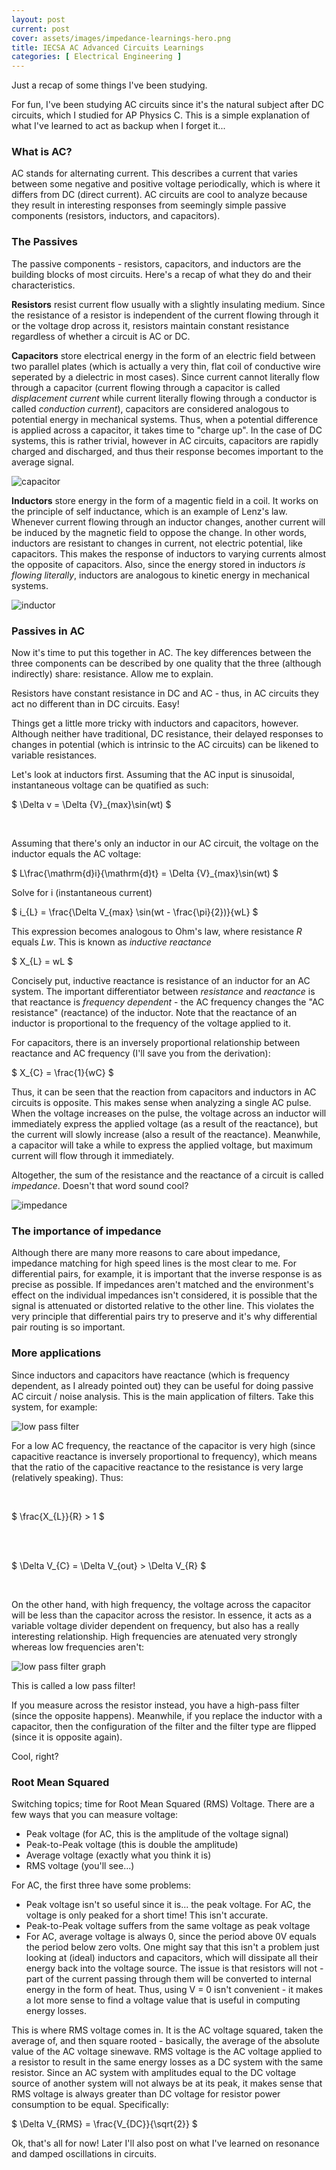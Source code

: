 ```yaml
---
layout: post
current: post
cover: assets/images/impedance-learnings-hero.png
title: IECSA AC Advanced Circuits Learnings
categories: [ Electrical Engineering ]
---
```


Just a recap of some things I've been studying.

For fun, I've been studying AC circuits since it's the natural subject after DC circuits, which I studied for AP Physics C. This is a simple explanation of what I've learned to act as backup when I forget it...

### What is AC?

AC stands for alternating current. This describes a current that varies between some negative and positive voltage periodically, which is where it differs from DC (direct current). AC circuits are cool to analyze because they result in interesting responses from seemingly simple passive components (resistors, inductors, and capacitors).

### The Passives

The passive components - resistors, capacitors, and inductors are the building blocks of most circuits. Here's a recap of what they do and their characteristics.

__Resistors__ resist current flow usually with a slightly insulating medium. Since the resistance of a resistor is independent of the current flowing through it or the voltage drop across it, resistors maintain constant resistance regardless of whether a circuit is AC or DC. 

__Capacitors__ store electrical energy in the form of an electric field between two parallel plates (which is actually a very thin, flat coil of conductive wire seperated by a dielectric in most cases). Since current cannot literally flow through a capacitor (current flowing through a capacitor is called _displacement current_ while current literally flowing through a conductor is called _conduction current_), capacitors are considered analogous to potential energy in mechanical systems. Thus, when a potential difference is applied across a capacitor, it takes time to "charge up". In the case of DC systems, this is rather trivial, however in AC circuits, capacitors are rapidly charged and discharged, and thus their response becomes important to the average signal. 

![capacitor](https://github.com/seanboe/temp_site/blob/master/assets/images/summerlearnings/risetimes.gif?raw=true)

__Inductors__ store energy in the form of a magentic field in a coil. It works on the principle of self inductance, which is an example of Lenz's law. Whenever current flowing through an inductor changes, another current will be induced by the magnetic field to oppose the change. In other words, inductors are resistant to changes in current, not electric potential, like capacitors. This makes the response of inductors to varying currents almost the opposite of capacitors. Also, since the energy stored in inductors _is flowing literally_, inductors are analogous to kinetic energy in mechanical systems. 

![inductor](https://github.com/seanboe/temp_site/blob/master/assets/images/summerlearnings/risetimesAgain.png?raw=true)

### Passives in AC

Now it's time to put this together in AC. The key differences between the three components can be described by one quality that the three (although indirectly) share: resistance. Allow me to explain.

Resistors have constant resistance in DC and AC - thus, in AC circuits they act no different than in DC circuits. Easy!

Things get a little more tricky with inductors and capacitors, however. Although neither have traditional, DC resistance, their delayed responses to changes in potential (which is intrinsic to the AC circuits) can be likened to variable resistances. 

Let's look at inductors first. Assuming that the AC input is sinusoidal, instantaneous voltage can be quatified as such:


$ \Delta v = \Delta {V}_{max}\sin(wt) $

<br>

Assuming that there's only an inductor in our AC circuit, the voltage on the inductor equals the AC voltage:

$ L\frac{\mathrm{d}i}{\mathrm{d}t} = \Delta {V}_{max}\sin(wt) $

Solve for i (instantaneous current)

$ i_{L} = \frac{\Delta V_{max} \sin(wt - \frac{\pi}{2})}{wL} $

This expression becomes analogous to Ohm's law, where resistance <i>R</i> equals <i>Lw</i>. This is known as _inductive reactance_

$ X_{L} = wL $

Concisely put, inductive reactance is resistance of an inductor for an AC system. The important differentiator between _resistance_ and _reactance_ is that reactance is _frequency dependent_ - the AC frequency changes the "AC resistance" (reactance) of the inductor. Note that the reactance of an inductor is proportional to the frequency of the voltage applied to it.

For capacitors, there is an inversely proportional relationship between reactance and AC frequency (I'll save you from the derivation):

$ X_{C} = \frac{1}{wC} $


Thus, it can be seen that the reaction from capacitors and inductors in AC circuits is opposite. This makes sense when analyzing a single AC pulse. When the voltage increases on the pulse, the voltage across an inductor will immediately express the applied voltage (as a result of the reactance), but the current will slowly increase (also a result of the reactance). Meanwhile, a capacitor will take a while to express the applied voltage, but maximum current will flow through it immediately. 

Altogether, the sum of the resistance and the reactance of a circuit is called _impedance_. Doesn't that word sound cool?

![impedance](https://github.com/seanboe/temp_site/blob/master/assets/images/summerlearnings/impedance.png?raw=true)

### The importance of impedance

Although there are many more reasons to care about impedance, impedance matching for high speed lines is the most clear to me. For differential pairs, for example, it is important that the inverse response is as precise as possible. If impedances aren't matched and the environment's effect on the individual impedances isn't considered, it is possible that the signal is attenuated or distorted relative to the other line. This violates the very principle that differential pairs try to preserve and it's why differential pair routing is so important.

### More applications

Since inductors and capacitors have reactance (which is frequency dependent, as I already pointed out) they can be useful for doing passive AC circuit / noise analysis. This is the main application of filters. Take this system, for example:

![low pass filter](https://github.com/seanboe/temp_site/blob/master/assets/images/summerlearnings/RCcircuits.gif?raw=true)

For a low AC frequency, the reactance of the capacitor is very high (since capacitive reactance is inversely proportional to frequency), which means that the ratio of the capacitive reactance to the resistance is very large (relatively speaking). Thus:

<br> 

$ \frac{X_{L}}{R} > 1 $

<br>
<br>

$ \Delta V_{C} = \Delta V_{out} > \Delta V_{R} $

<br>

On the other hand, with high frequency, the voltage across the capacitor will be less than the capacitor across the resistor. In essence, it acts as a variable voltage divider dependent on frequency, but also has a really interesting relationship. High frequencies are atenuated very strongly whereas low frequencies aren't:

![low pass filter graph](https://github.com/seanboe/temp_site/blob/master/assets/images/summerlearnings/lowpassfiltergraph.png?raw=true)

This is called a low pass filter!

If you measure across the resistor instead, you have a high-pass filter (since the opposite happens). Meanwhile, if you replace the inductor with a capacitor, then the configuration of the filter and the filter type are flipped (since it is opposite again).

Cool, right?


### Root Mean Squared

Switching topics; time for Root Mean Squared (RMS) Voltage. There are a few ways that you can measure voltage:
- Peak voltage (for AC, this is the amplitude of the voltage signal)
- Peak-to-Peak voltage (this is double the amplitude)
- Average voltage (exactly what you think it is)
- RMS voltage (you'll see...)

For AC, the first three have some problems:

- Peak voltage isn't so useful since it is... the peak voltage. For AC, the voltage is only peaked for a short time! This isn't accurate.
- Peak-to-Peak voltage suffers from the same voltage as peak voltage
- For AC, average voltage is always 0, since the period above 0V equals the period below zero volts. One might say that this isn't a problem just looking at (ideal) inductors and capacitors, which will dissipate all their energy back into the voltage source. The issue is that resistors will not - part of the current passing through them will be converted to internal energy in the form of heat. Thus, using V = 0 isn't convenient - it makes a lot more sense to find a voltage value that is useful in computing energy losses. 

This is where RMS voltage comes in. It is the AC voltage squared, taken the average of, and then square rooted - basically, the average of the absolute value of the AC voltage sinewave. RMS voltage is the AC voltage applied to a resistor to result in the same energy losses as a DC system with the same resistor. Since an AC system with amplitudes equal to the DC voltage source of another system will not always be at its peak, it makes sense that RMS voltage is always greater than DC voltage for resistor power consumption to be equal. Specifically:

$ \Delta V_{RMS} = \frac{V_{DC}}{\sqrt{2}} $

Ok, that's all for now! Later I'll also post on what I've learned on resonance and damped oscillations in circuits.